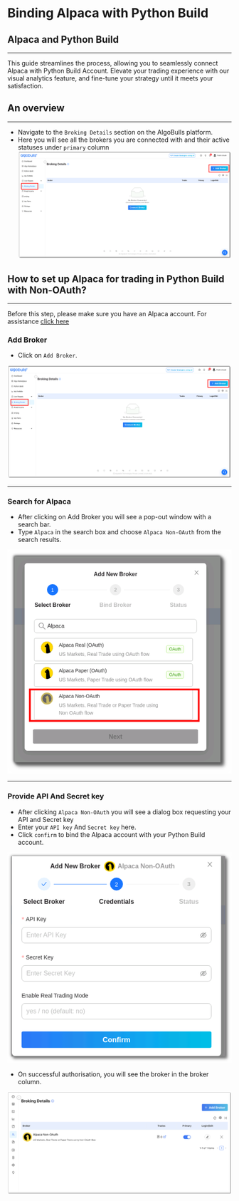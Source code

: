 # Binding Alpaca with Python Build

## Alpaca and Python Build

---

This guide streamlines the process, allowing you to seamlessly connect Alpaca with Python Build Account. Elevate your trading experience with our visual analytics feature, and fine-tune your strategy until it meets your satisfaction.

## An overview

---

- Navigate to the `Broking Details` section on the AlgoBulls platform.
- Here you will see all the brokers you are connected with and their active statuses under `primary` column
  [![pythonbuild](../python_build/imgs_v2/pyBuild_broking_details.png "Click to Enlarge or Ctrl+Click to open in a new Tab")](../python_build/imgs_v2/pyBuild_broking_details.png)

## How to set up Alpaca for trading in Python Build with Non-OAuth?
---
Before this step, please make sure you have an Alpaca account. For assistance [click here](./broker_alpaca_guide.md)

### Add Broker

- Click on `Add Broker`.

[![main page](../python_build/imgs_v2/pyBuild_broking_details.png "Click to Enlarge or Ctrl+Click to open in a new Tab")](../python_build/imgs_v2/pyBuild_broking_details.png)

---

### Search for Alpaca

- After clicking on Add Broker you will see a pop-out window with a search bar.
- Type `Alpaca` in the search box and choose `Alpaca Non-OAuth` from the search results.

[![img.png](../python_build/imgs_v2/Python_build_broking_details_non_oauth_1.png "Click to Enlarge or Ctrl+Click to open in a new Tab")](../python_build/imgs_v2/Python_build_broking_details_non_oauth_1.png)

---

### Provide API And Secret key

- After clicking `Alpaca Non-OAuth` you will see a dialog box requesting your API and Secret key
- Enter your `API key` And `Secret key` here.
- Click `confirm` to bind the Alpaca account with your Python Build account.

[![img.png](../python_build/imgs_v2/python_build_non_auth_pop.png "Click to Enlarge or Ctrl+Click to open in a new Tab")](../python_build/imgs_v2/python_build_non_auth_pop.png)

- On successful authorisation, you will see the broker in the broker column.

[![img.png](../python_build/imgs_v2/python_build_non_oauth_succesful.png "Click to Enlarge or Ctrl+Click to open in a new Tab")](../python_build/imgs_v2/python_build_non_oauth_succesful.png)
